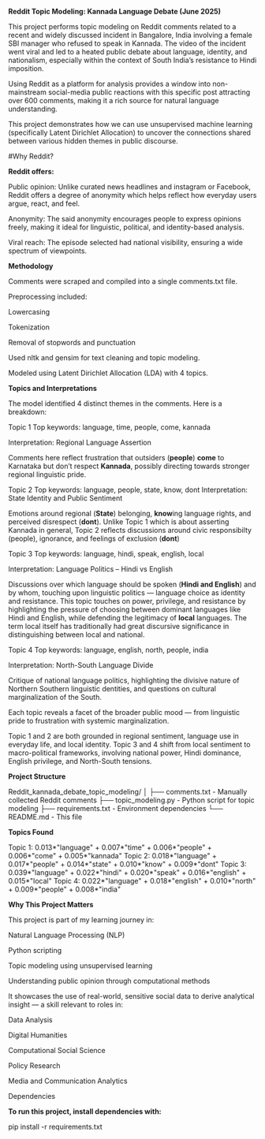 **Reddit Topic Modeling: Kannada Language Debate (June 2025)**

This project performs topic modeling on Reddit comments related to a recent and widely discussed incident in Bangalore, India involving a female SBI manager who refused to speak in Kannada. The video of the incident went viral and led to a heated public debate about language, identity, and nationalism, especially within the context of South India’s resistance to Hindi imposition.

Using Reddit as a platform for analysis provides a window into non-mainstream social-media public reactions with this specific post attracting over 600 comments, making it a rich source for natural language understanding.

This project demonstrates how we can use unsupervised machine learning (specifically Latent Dirichlet Allocation) to uncover the connections shared between various hidden themes in public discourse.

#Why Reddit?

**Reddit offers:**

Public opinion: Unlike curated news headlines and instagram or Facebook, Reddit offers a degree of anonymity which helps reflect how everyday users argue, react, and feel.

Anonymity: The said anonymity encourages people to express opinions freely, making it ideal for linguistic, political, and identity-based analysis.

Viral reach: The episode selected had national visibility, ensuring a wide spectrum of viewpoints.

**Methodology**

Comments were scraped and compiled into a single comments.txt file.

Preprocessing included:

Lowercasing

Tokenization

Removal of stopwords and punctuation

Used nltk and gensim for text cleaning and topic modeling.

Modeled using Latent Dirichlet Allocation (LDA) with 4 topics.

**Topics and Interpretations**

The model identified 4 distinct themes in the comments. Here is a breakdown:

Topic 1
Top keywords: language, time, people, come, kannada

Interpretation: Regional Language Assertion

Comments here reflect frustration that outsiders (**people**) **come** to Karnataka but don’t respect **Kannada**, possibly directing towards stronger regional linguistic pride.

Topic 2
Top keywords: language, people, state, know, dont
Interpretation: State Identity and Public Sentiment


Emotions around regional (**State**) belonging, **know**ing language rights, and perceived disrespect (**dont**). Unlike Topic 1 which is about asserting Kannada in general, Topic 2 reflects discussions around civic responsibilty (people), ignorance, and feelings of exclusion (**dont**)

Topic 3
Top keywords: language, hindi, speak, english, local

Interpretation: Language Politics – Hindi vs English

Discussions over which language should be spoken (**Hindi and English**) and by whom, touching upon linguistic politics — language choice as identity and resistance. This topic touches on power, privilege, and resistance by highlighting the pressure of choosing between dominant languages like Hindi and English, while defending the legitimacy of **local** languages. The term local itself has traditionally had great discursive significance in distinguishing between local and national. 

Topic 4
Top keywords: language, english, north, people, india

Interpretation: North-South Language Divide

Critique of national language politics, highlighting the divisive nature of Northern Southern linguistic dentities, and questions on cultural marginalization of the South.

Each topic reveals a facet of the broader public mood — from linguistic pride to frustration with systemic marginalization.

Topic 1 and 2 are both grounded in regional sentiment, language use in everyday life, and local identity.  Topic 3 and 4 shift from local sentiment to macro-political frameworks, involving national power, Hindi dominance, English privilege, and North-South tensions.

**Project Structure**

Reddit_kannada_debate_topic_modeling/
│
├── comments.txt - Manually collected Reddit comments
├── topic_modeling.py - Python script for topic modeling
├── requirements.txt - Environment dependencies
└── README.md - This file

**Topics Found**

Topic 1: 0.013*"language" + 0.007*"time" + 0.006*"people" + 0.006*"come" + 0.005*"kannada"
Topic 2: 0.018*"language" + 0.017*"people" + 0.014*"state" + 0.010*"know" + 0.009*"dont"
Topic 3: 0.039*"language" + 0.022*"hindi" + 0.020*"speak" + 0.016*"english" + 0.015*"local"
Topic 4: 0.022*"language" + 0.018*"english" + 0.010*"north" + 0.009*"people" + 0.008*"india"

**Why This Project Matters**

This project is part of my learning journey in:

Natural Language Processing (NLP)

Python scripting

Topic modeling using unsupervised learning

Understanding public opinion through computational methods

It showcases the use of real-world, sensitive social data to derive analytical insight — a skill relevant to roles in:

Data Analysis

Digital Humanities

Computational Social Science

Policy Research

Media and Communication Analytics

Dependencies

**To run this project, install dependencies with:**

pip install -r requirements.txt

